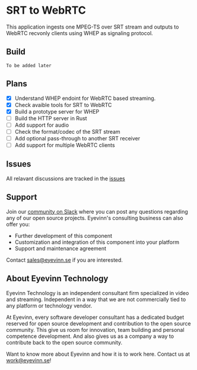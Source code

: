 # SRT to WebRTC
This application ingests one MPEG-TS over SRT stream and outputs to WebRTC recvonly clients using WHEP as signaling protocol.

## Build
```
To be added later
```

## Plans
- [x] Understand WHEP endoint for WebRTC based streaming.
- [x] Check avaible tools for SRT to WebRTC
- [x] Build a prototype server for WHEP
- [ ] Build the HTTP server in Rust
- [ ] Add support for audio
- [ ] Check the format/codec of the SRT stream
- [ ] Add optional pass-through to another SRT receiver
- [ ] Add support for multiple WebRTC clients

## Issues
All relavant discussions are tracked in the [issues](https://github.com/Eyevinn/srt-whep/issues/)

## Support

Join our [community on Slack](http://slack.streamingtech.se) where you can post any questions regarding any of our open source projects. Eyevinn's consulting business can also offer you:

- Further development of this component
- Customization and integration of this component into your platform
- Support and maintenance agreement

Contact [sales@eyevinn.se](mailto:sales@eyevinn.se) if you are interested.

## About Eyevinn Technology

Eyevinn Technology is an independent consultant firm specialized in video and streaming. Independent in a way that we are not commercially tied to any platform or technology vendor.

At Eyevinn, every software developer consultant has a dedicated budget reserved for open source development and contribution to the open source community. This give us room for innovation, team building and personal competence development. And also gives us as a company a way to contribute back to the open source community.

Want to know more about Eyevinn and how it is to work here. Contact us at work@eyevinn.se!